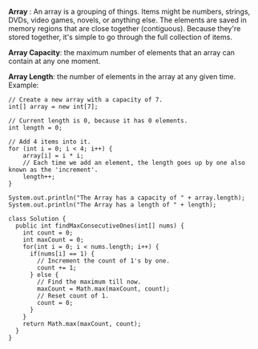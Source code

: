 **Array** : An array is a grouping of things. Items might be numbers, strings, DVDs, video games, novels, or anything else. The elements are saved in memory regions that are close together (contiguous). Because they're stored together, it's simple to go through the full collection of items.

**Array Capacity**: the maximum number of elements that an array can contain at any one moment.

**Array Length**: the number of elements in the array at any given time. Example:

```
// Create a new array with a capacity of 7.
int[] array = new int[7];

// Current length is 0, because it has 0 elements.
int length = 0;

// Add 4 items into it.
for (int i = 0; i < 4; i++) {
    array[i] = i * i;
    // Each time we add an element, the length goes up by one also known as the 'increment'.
    length++;
}

System.out.println("The Array has a capacity of " + array.length);
System.out.println("The Array has a length of " + length);
```


```
class Solution {
  public int findMaxConsecutiveOnes(int[] nums) {
    int count = 0;
    int maxCount = 0;
    for(int i = 0; i < nums.length; i++) {
      if(nums[i] == 1) {
        // Increment the count of 1's by one.
        count += 1;
      } else {
        // Find the maximum till now.
        maxCount = Math.max(maxCount, count);
        // Reset count of 1.
        count = 0;
      }
    }
    return Math.max(maxCount, count);
  }
}
```